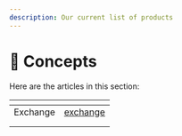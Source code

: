 ```yaml
---
description: Our current list of products
---
```


# 🧬 Concepts

Here are the articles in this section:



<table data-card-size="large" data-view="cards"><thead><tr><th></th><th data-hidden data-card-target data-type="content-ref"></th></tr></thead><tbody><tr><td>Exchange</td><td><a href="exchange/">exchange</a></td></tr><tr><td></td><td></td></tr><tr><td></td><td></td></tr></tbody></table>
